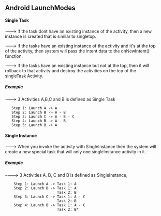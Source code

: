 ## Android LaunchModes

#### Single Task

---> If the task dont have an existing instance of the activity, then a new instance is created that is similar to singletop.

---> If the tasks have an existing instance of the activity and it's at the top of the activity, then system will pass the intent data to the onNewIntent() function.

---> If the tasks have an existing instance but not at the top, then it will rollback to that activity and destroy the activities on the top of the singleTask Activity.

 ##### Example

  ---> 3 Activities A,B,C and B is defined as Single Task

       Step 1: Launch A -> A
       Step 2: Launch B -> A - B
       Step 3: Launch C -> A - B - C
       Step 4: Launch B -> A - B
       Step 5: Launch B -> A


#### Single Instance

---> When you invoke the activity with SingleInstance then the system will create a new special task that will only one singleInstance activity in it.

##### Example

 ----> 3 Activities A. B, C and B is defined as SingleInstance,

        Step 1: Launch A -> Task 1: A
        Step 2: Launch B -> Task 1: A
                            Task 2: B
        Step 3: Launch C -> Task 1: A - C
                            Task 2: B
        Step 4: Launch B -> Task 1: A - C
                            Task 2: B*
